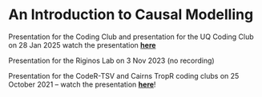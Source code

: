 # An Introduction to Causal Modelling

Presentation for the Coding Club and presentation for the UQ Coding Club on 28 Jan 2025 watch the presentation **[here](https://www.youtube.com/watch?v=lRsCMf9STbA&ab_channel=UQCBCS)**

Presentation for the Riginos Lab on 3 Nov 2023 (no recording)

Presentation for the CodeR-TSV and Cairns TropR coding clubs on 25 October 2021 – watch the presentation **[here](https://www.youtube.com/watch?v=Xt_af0Z1gaU)**!


